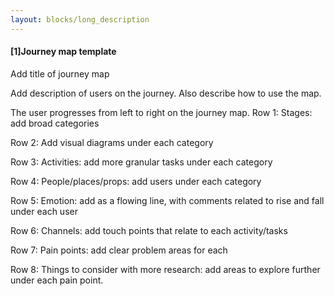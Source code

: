 ```yaml
---
layout: blocks/long_description
---
```

#### [1]Journey map template

Add title of journey map

Add description of users on the journey. Also describe how to use the map.

The user progresses from left to right on the journey map.
Row 1: Stages: add broad categories

Row 2: Add visual diagrams under each category

Row 3: Activities: add more granular tasks under each category

Row 4: People/places/props:  add users under each category

Row 5: Emotion: add as a flowing line, with comments related to rise and fall under each user

Row 6: Channels:  add touch points that relate to each activity/tasks

Row 7: Pain points: add clear problem areas for each

Row 8: Things to consider with more research:  add areas to explore further under each pain point.
